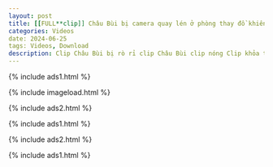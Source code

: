 ```yaml
---
layout: post
title: [[FULL**clip]] Châu Bùi bị camera quay lén ở phòng thay đồ khiến dân mạng phẫn nộ full clip VIDEO!!
categories: Videos
date: 2024-06-25
tags: Videos, Download
description: Clip Châu Bùi bị rò rỉ clip Châu Bùi clip nóng Clip khỏa thân Châu Bùi nóng bỏng Video Châu Bùi lan truyền Clip rò rỉ mới nhất của Châu Bùi trực tuyến hd
---
```

{% include ads1.html %}

{% include imageload.html %}

{% include ads2.html %}

{% include ads1.html %}

{% include ads2.html %}

{% include ads1.html %}
